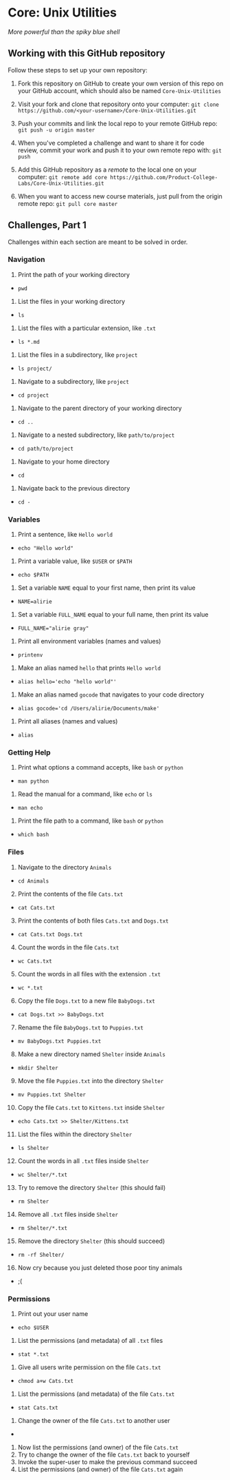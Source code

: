 # Core: Unix Utilities

_More powerful than the spiky blue shell_

## Working with this GitHub repository

Follow these steps to set up your own repository:

1. Fork this repository on GitHub to create your own version of this repo on your GitHub account, which should also be named `Core-Unix-Utilities`

1. Visit your fork and clone that repository onto your computer:
`git clone https://github.com/<your-username>/Core-Unix-Utilities.git`

1. Push your commits and link the local repo to your remote GitHub repo:
`git push -u origin master`

1. When you've completed a challenge and want to share it for code review, commit your work and push it to your own remote repo with:
`git push`

1. Add this GitHub repository as a _remote_ to the local one on your computer:
`git remote add core https://github.com/Product-College-Labs/Core-Unix-Utilities.git`

1. When you want to access new course materials, just pull from the origin remote repo:
`git pull core master`

## Challenges, Part 1

Challenges within each section are meant to be solved in order.

### Navigation

1.  Print the path of your working directory
  - `pwd`
1.  List the files in your working directory
  - `ls`
1.  List the files with a particular extension, like `.txt`
  - `ls *.md`
1.  List the files in a subdirectory, like `project`
  - `ls project/`
1.  Navigate to a subdirectory, like `project`
  - `cd project`
1.  Navigate to the parent directory of your working directory
  - `cd ..`
1.  Navigate to a nested subdirectory, like `path/to/project`
  - `cd path/to/project`
1.  Navigate to your home directory
  - `cd`
1.  Navigate back to the previous directory
  - `cd -`
### Variables

1.  Print a sentence, like `Hello world`
  - `echo "Hello world"`
1.  Print a variable value, like `$USER` or `$PATH`
  - `echo $PATH`
1.  Set a variable `NAME` equal to your first name, then print its value
  - `NAME=alirie`
1.  Set a variable `FULL_NAME` equal to your full name, then print its value
  - `FULL_NAME="alirie gray"`
1.  Print all environment variables (names and values)
  - `printenv`
1.  Make an alias named `hello` that prints `Hello world`
  - `alias hello='echo "hello world"'`
1.  Make an alias named `gocode` that navigates to your code directory
  - `alias gocode='cd /Users/alirie/Documents/make'`
1.  Print all aliases (names and values)
  - `alias`

### Getting Help

1.  Print what options a command accepts, like `bash` or `python`
  - `man python`
1.  Read the manual for a command, like `echo` or `ls`
  - `man echo`
1.  Print the file path to a command, like `bash` or `python`
  - `which bash`

### Files

1.  Navigate to the directory `Animals`
  - `cd Animals`
2.  Print the contents of the file `Cats.txt`
  - `cat Cats.txt`
3.  Print the contents of both files `Cats.txt` and `Dogs.txt`
  - `cat Cats.txt Dogs.txt`
4.  Count the words in the file `Cats.txt`
  - `wc Cats.txt`
5.  Count the words in all files with the extension `.txt`
  - `wc *.txt`
6.  Copy the file `Dogs.txt` to a new file `BabyDogs.txt`
  - `cat Dogs.txt >> BabyDogs.txt`
7.  Rename the file `BabyDogs.txt` to `Puppies.txt`
  - `mv BabyDogs.txt Puppies.txt`
8.  Make a new directory named `Shelter` inside `Animals`
  - `mkdir Shelter`
9.  Move the file `Puppies.txt` into the directory `Shelter`
  - `mv Puppies.txt Shelter`
10.  Copy the file `Cats.txt` to `Kittens.txt` inside `Shelter`
  - `echo Cats.txt >> Shelter/Kittens.txt`
11.  List the files within the directory `Shelter`
  - `ls Shelter`
12.  Count the words in all `.txt` files inside `Shelter`
  - `wc Shelter/*.txt`
13.  Try to remove the directory `Shelter` (this should fail)
  - `rm Shelter`
14.  Remove all `.txt` files inside `Shelter`
  - `rm Shelter/*.txt`
15.  Remove the directory `Shelter` (this should succeed)
  - `rm -rf Shelter/`
16.  Now cry because you just deleted those poor tiny animals
  -  ;(

### Permissions

1.  Print out your user name
  - `echo $USER`
1.  List the permissions (and metadata) of all `.txt` files
  - `stat *.txt`
1.  Give all users write permission on the file `Cats.txt`
  - `chmod a+w Cats.txt`
1.  List the permissions (and metadata) of the file `Cats.txt`
  - `stat Cats.txt`
1.  Change the owner of the file `Cats.txt` to another user
  -
1.  Now list the permissions (and owner) of the file `Cats.txt`
1.  Try to change the owner of the file `Cats.txt` back to yourself
1.  Invoke the super-user to make the previous command succeed
1.  List the permissions (and owner) of the file `Cats.txt` again
